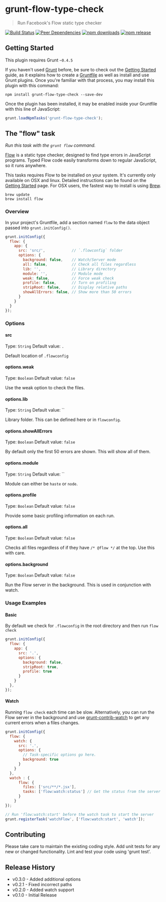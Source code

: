 # grunt-flow-type-check

> Run Facebook's Flow static type checker

[![Build Status](http://img.shields.io/travis/isuttell/grunt-flow-type-check.svg?style=flat)](https://travis-ci.org/isuttell/grunt-flow-type-check)
[![Peer Dependencies](http://img.shields.io/david/peer/webcomponents/generator-element.svg?style=flat)](https://david-dm.org/isuttell/grunt-flow-type-check#info=peerDependencies)
[![npm downloads](http://img.shields.io/npm/dm/grunt-flow-type-check.svg?style=flat)](https://www.npmjs.org/package/grunt-flow-type-check)
[![npm release](http://img.shields.io/npm/v/grunt-flow-type-check.svg?style=flat)](https://www.npmjs.org/package/grunt-flow-type-check)

## Getting Started
This plugin requires Grunt `~0.4.5`

If you haven't used [Grunt](http://gruntjs.com/) before, be sure to check out the [Getting Started](http://gruntjs.com/getting-started) guide, as it explains how to create a [Gruntfile](http://gruntjs.com/sample-gruntfile) as well as install and use Grunt plugins. Once you're familiar with that process, you may install this plugin with this command:

```shell
npm install grunt-flow-type-check --save-dev
```

Once the plugin has been installed, it may be enabled inside your Gruntfile with this line of JavaScript:

```js
grunt.loadNpmTasks('grunt-flow-type-check');
```

## The "flow" task
_Run this task with the `grunt flow` command._

[Flow](http://flowtype.org) is a static type checker, designed to find type errors in JavaScript programs. Typed Flow code easily transforms down to regular JavaScript, so it runs anywhere.

This tasks requires Flow to be installed on your system. It's currently only available on OSX and linux. Detailed instructions can be found on the [Getting Started](http://flowtype.org/docs/getting-started.html) page. For OSX users, the fastest way to install is using [Brew](http://brew.sh).

```shell
brew update
brew install flow
```

### Overview
In your project's Gruntfile, add a section named `flow` to the data object passed into `grunt.initConfig()`.

```js
grunt.initConfig({
  flow: {
    app: {
      src: 'src/',            // `.flowconfig` folder
      options: {
        background: false,    // Watch/Server mode
        all: false,           // Check all files regardless
        lib: '',              // Library directory
        module: '',           // Module mode
        weak: false,          // Force weak check
        profile: false,       // Turn on profiling
        stripRoot: false,     // Display relative paths
        showAllErrors: false, // Show more than 50 errors
      }
    }
  }
});
```

### Options

#### src
Type: `String`
Default value: `.`

Default location of `.flowconfig`

#### options.weak
Type: `Boolean`
Default value: `false`

Use the weak option to check the files.

#### options.lib
Type: `String`
Default value: ``

Library folder. This can be defined here or in `flowconfig`.

#### options.showAllErrors
Type: `Boolean`
Default value: `false`

By default only the first 50 errors are shown. This will show all of them.

#### options.module
Type: `String`
Default value: ``

Module can either be `haste` or `node`.

#### options.profile
Type: `Boolean`
Default value: `false`

Provide some basic profiling information on each run.

#### options.all
Type: `Boolean`
Default value: `false`

Checks all files regardless of if they have `/* @flow */` at the top. Use this with care.

#### options.background
Type: `Boolean`
Default value: `false`

Run the Flow server in the background. This is used in conjunction with watch.

### Usage Examples

#### Basic
By default we check for `.flowconfig` in the root directory and then run `flow check`

```js
grunt.initConfig({
  flow: {
    app: {
      src: '.',
      options: {
        background: false,
        stripRoot: true,
        profile: true
      }
    }
  },
});
```

#### Watch
Running `flow check` each time can be slow. Alternatively, you can run the Flow server in the background and use [grunt-contrib-watch](https://github.com/gruntjs/grunt-contrib-watch) to get any current errors when a files changes.

```js
grunt.initConfig({
  flow: {
    watch: {
      src: '.',
      options: {
        // Task-specific options go here.
        background: true
      }
    }
  },
  watch : {
      flow: {
        files: ['src/**/*.jsx'],
        tasks: ['flow:watch:status'] // Get the status from the server
      }
    }
});

// Run 'flow:watch:start' before the watch task to start the server
grunt.registerTask('watchFlow', ['flow:watch:start', 'watch']);
```

## Contributing
Please take care to maintain the existing coding style. Add unit tests for any new or changed functionality. Lint and test your code using 'grunt test'.

## Release History
* v0.3.0 - Added additional options
* v0.2.1 - Fixed incorrect paths
* v0.2.0 - Added watch support
* v0.1.0 - Initial Release
